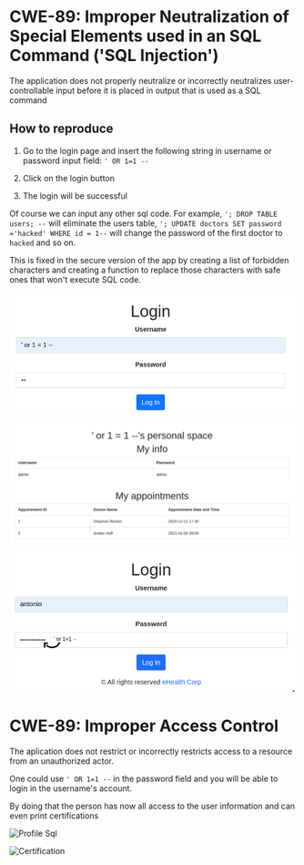 # CWE-89: Improper Neutralization of Special Elements used in an SQL Command ('SQL Injection')

The application does not properly neutralize or incorrectly neutralizes user-controllable input before it is placed in output that is used as a SQL command

## How to reproduce

1. Go to the login page and insert the following string in username or password input field: `' OR 1=1 --`

2. Click on the login button

3. The login will be successful

Of course we can input any other sql code. For example, `'; DROP TABLE users; --` will eliminate the users table, `'; UPDATE doctors SET password ='hacked' WHERE id = 1--` will change the password of the first doctor to `hacked` and so on.

This is fixed in the secure version of the app by creating a list of forbidden characters and creating a function to replace those characters with safe ones that won't execute SQL code.

![Login Sql](1-LoginSql.png)

![Sql Personal](2-SqlPersonal.png)

![Login Sql User](3-LoginSqlUser.png)

# CWE-89: Improper Access Control

The aplication does not restrict or incorrectly restricts access to a resource from an unauthorized actor.

One could use `' OR 1=1 --` in the password field and you will be able to login in the username's account.

By doing that the person has now all access to the user information and can even print certifications

![Profile Sql](5-ProfileSql.png)

![Certification](6-Certification.png)
